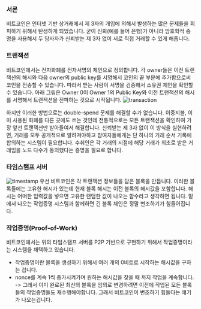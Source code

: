 ### 서론
비트코인은 인터넷 기반 상거래에서 제 3자의 개입에 의해서 발생하는 많은 문제들을 회피하기 위해서 탄생하게 되었습니다. 
굳이 신뢰(예를 들어 은행)가 아니라 암호학적 증명을 사용해서 두 당사자가 신뢰받는 제 3자 없이 서로 직접 거래할 수 있게 해줍니다.

### 트랜잭션
비트코인에서는 전자화폐를 전자서명의 체인으로 정의합니다. 
각 owner들은 이전 트랜잭션의 해시와 다음 owner의 public key를 서명해서 코인의 끝 부분에 추가함으로써 코인을 전송할 수 있습니다. 따라서 받는 사람이 서명을 검증해서 소유권 체인을 확인할 수 있습니다. 
아래 그림은 Owner 0이 Owner 1의 Public Key와 이전 트랜잭션의 해시를 서명해서 트랜잭션을 전파하는 것으로 시작됩니다. 
![transaction](https://upload.wikimedia.org/wikipedia/commons/5/5e/Bitcoin_Transaction_Visual.png)

하지만 이러한 방법으로는 double-spend 문제를 해결할 수가 없습니다. 이중지불, 이미 사용된 화폐를 다른 곳에도 쓰는 것인데 전통적으로는 모든 트랜잭션을 확인하여 가장 앞선 트랜잭션만 받아들여서 해결합니다. 
신뢰받는 제 3자 없이 이 방식을 실현하려면, 거래를 모두 공개적으로 알려져야하고 참여자들에게는 단 하나의 거래 순서 기록에 합의하는 시스템이 필요합니다. 수취인은 각 거래의 시점에 해당 거래가 최초로 받은 거래임을 노드 다수가 동의했다는 증명을 필요로 합니다.

### 타임스탬프 서버
![timestamp](https://i.namu.wiki/i/9350mGR4bvRYmyIJmzaYb0PGPLJXk62NRc_3Qj-wG8K8QGo775GMr61Hy2HSoW1kbrJ_yasygjpuS61BX9stjs51MUrx13v3jJ2omjmcUULifr3vY0wJ6V6olNRV5Yjgu-qWQtdaCjvmTck8LMCHQg.webp)
우선 비트코인은 각 트랜잭션 정보들을 담은 블록을 만듭니다. 이러한 블록들에는 고유한 해시가 있는데 현재 블록 해시는 이전 블록의 해시값을 포함합니다. 해시는 어떠한 입력값을 넣으면 고유한 랜덤한 값이 나오는 함수라고 생각하면 됩니다. 밑에서 나오는 작업증명 시스템과 함께하면 긴 블록 체인은 정말 변조하기가 힘들어집니다.

### 작업증명(Proof-of-Work)
비트코인에서는 위의 타임스탬프 서버를 P2P 기반으로 구현하기 위해서 작업증명이라는 시스템을 채택하고 있습니다. 
- 작업증명이란 블록을 생성하기 위해서 여러 개의 0비트로 시작하는 해시값을 구하는 겁니다.
- nonce를 계속 1씩 증가시켜가며 원하는 해시값을 찾을 때 까지 작업을 계속합니다.
-> 그래서 이미 완료된 최신의 블록을 임의로 변경하려면 이전에 작업된 모든 블록들의 작업증명들도 재수행해야합니다. 그래서 비트코인이 변조하기 힘들다는 얘기가 나오는겁니다.
